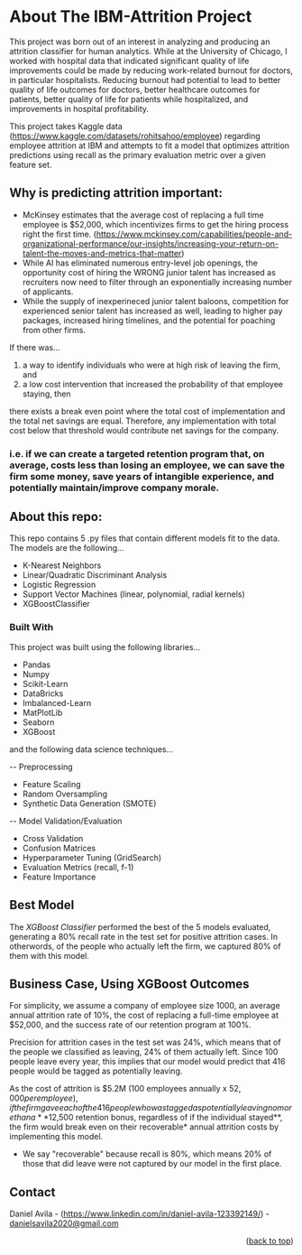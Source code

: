 <!-- ABOUT THIS HR ATTRITION PROJECT -->
# About The IBM-Attrition Project

This project was born out of an interest in analyzing and producing an attrition classifier for human analytics. While at the University of Chicago, I worked with hospital data that indicated significant quality of life improvements could be made by reducing work-related burnout for doctors, in particular hospitalists. Reducing burnout had potential to lead to better quality of life outcomes for doctors, better healthcare outcomes for patients, better quality of life for patients while hospitalized, and improvements in hospital profitability.

This project takes Kaggle data (https://www.kaggle.com/datasets/rohitsahoo/employee) regarding employee attrition at IBM and attempts to fit a model that optimizes attrition predictions using recall as the primary evaluation metric over a given feature set. 

## Why is predicting attrition important:
* McKinsey estimates that the average cost of replacing a full time employee is $52,000, which incentivizes firms to get the hiring process right the first time. (https://www.mckinsey.com/capabilities/people-and-organizational-performance/our-insights/increasing-your-return-on-talent-the-moves-and-metrics-that-matter)
* While AI has eliminated numerous entry-level job openings, the opportunity cost of hiring the WRONG junior talent has increased as recruiters now need to filter through an exponentially increasing number of applicants.
* While the supply of inexperineced junior talent baloons, competition for experienced senior talent has increased as well, leading to higher pay packages, increased hiring timelines, and the potential for poaching from other firms.

If there was...
1) a way to identify individuals who were at high risk of leaving the firm, and 
2) a low cost intervention that increased the probability of that employee staying, then

there exists a break even point where the total cost of implementation and the total net savings are equal. Therefore, any implementation with total cost below that threshold would contribute net savings for the company. 

### i.e. if we can create a targeted retention program that, on average, costs less than losing an employee, we can save the firm some money, save years of intangible experience, and potentially maintain/improve company morale.

## About this repo:
This repo contains 5 .py files that contain different models fit to the data. The models are the following...
* K-Nearest Neighbors
* Linear/Quadratic Discriminant Analysis
* Logistic Regression
* Support Vector Machines (linear, polynomial, radial kernels)
* XGBoostClassifier


### Built With

This project was built using the following libraries...
* Pandas
* Numpy
* Scikit-Learn
* DataBricks
* Imbalanced-Learn
* MatPlotLib
* Seaborn
* XGBoost

and the following data science techniques...

--  Preprocessing
* Feature Scaling
* Random Oversampling
* Synthetic Data Generation (SMOTE)

--  Model Validation/Evaluation
* Cross Validation
* Confusion Matrices
* Hyperparameter Tuning (GridSearch)
* Evaluation Metrics (recall, f-1)
* Feature Importance


<!-- OUTCOMES -->
## Best Model
The *XGBoost Classifier* performed the best of the 5 models evaluated, generating a 80% recall rate in the test set for positive attrition cases. In otherwords, of the people who actually left the firm, we captured 80% of them with this model. 

## Business Case, Using XGBoost Outcomes
For simplicity, we assume a company of employee size 1000, an average annual attrition rate of 10%, the cost of replacing a full-time employee at $52,000, and the success rate of our retention program at 100%.

Precision for attrition cases in the test set was 24%, which means that of the people we classified as leaving, 24% of them actually left. Since 100 people leave every year, this implies that our model would predict that 416 people would be tagged as potentially leaving. 

As the cost of attrition is $5.2M (100 employees annually x $52,000 per employee), if the firm gave each of the 416 people who was tagged as potentially leaving no more than a **$12,500 retention bonus, regardless of if the individual stayed**, the firm would break even on their recoverable* annual attrition costs by implementing this model.


* We say "recoverable" because recall is 80%, which means 20% of those that did leave were not captured by our model in the first place.

<!-- CONTACT -->
## Contact

Daniel Avila - (https://www.linkedin.com/in/daniel-avila-123392149/) - danielsavila2020@gmail.com

<p align="right">(<a href="#readme-top">back to top</a>)</p>
